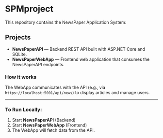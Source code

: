 # SPMproject

This repository contains the NewsPaper Application System:

## Projects
- **NewsPaperAPI** — Backend REST API built with ASP.NET Core and SQLite.
- **NewsPaperWebApp** — Frontend web application that consumes the NewsPaperAPI endpoints.

### How it works
The WebApp communicates with the API (e.g., via `https://localhost:5001/api/news`) to display articles and manage users.

---

### To Run Locally:
1. Start **NewsPaperAPI** (Backend)
2. Start **NewsPaperWebApp** (Frontend)
3. The WebApp will fetch data from the API.
